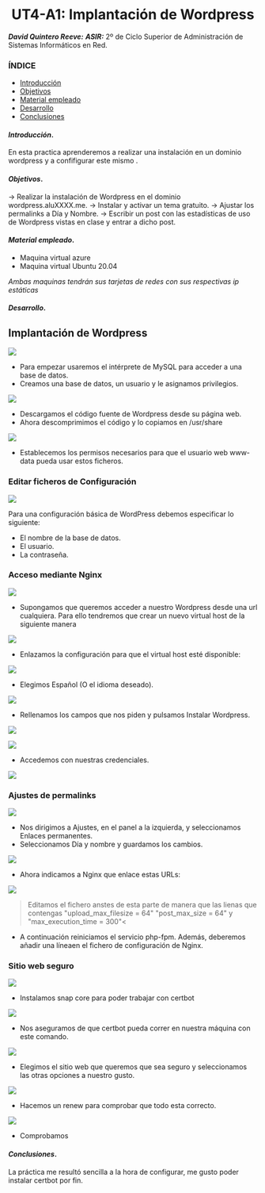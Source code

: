 <center>

# UT4-A1: Implantación de Wordpress


</center>

***David Quintero Reeve:***
***ASIR:*** 2º de Ciclo Superior de Administración de Sistemas Informáticos en Red.

### ÍNDICE

+ [Introducción](#id1)
+ [Objetivos](#id2)
+ [Material empleado](#id3)
+ [Desarrollo](#id4)
+ [Conclusiones](#id5)


#### ***Introducción***. <a name="id1"></a>

En esta practica aprenderemos a realizar una instalación en un dominio wordpress y a confifigurar este mismo .

#### ***Objetivos***. <a name="id2"></a>

-> Realizar la instalación de Wordpress en el dominio wordpress.aluXXXX.me.
-> Instalar y activar un tema gratuito.
-> Ajustar los permalinks a Día y Nombre.
-> Escribir un post con las estadísticas de uso de Wordpress vistas en clase y entrar a dicho post.

#### ***Material empleado***. <a name="id3"></a>

- Maquina virtual azure
- Maquina virtual Ubuntu 20.04

*Ambas maquinas tendrán sus tarjetas de redes con sus respectivas ip estáticas*

#### ***Desarrollo***. <a name="id4"></a>

## Implantación de Wordpress

![](https://github.com/DAVIDQR22/imw23_davidquintero/blob/main/ut4/a1/images/0.PNG)

* Para empezar usaremos el intérprete de MySQL para acceder a una base de datos.
* Creamos una base de datos, un usuario y le asignamos privilegios.

![](https://github.com/DAVIDQR22/imw23_davidquintero/blob/main/ut4/a1/images/1.png)

* Descargamos el código fuente de Wordpress desde su página web.
* Ahora descomprimimos el código y lo copiamos en /usr/share

![](https://github.com/DAVIDQR22/imw23_davidquintero/blob/main/ut4/a1/images/2.png)

* Establecemos los permisos necesarios para que el usuario web www-data pueda usar estos ficheros.


### Editar ficheros de Configuración

![](https://github.com/DAVIDQR22/imw23_davidquintero/blob/main/ut4/a1/images/4.png)

Para una configuración básica de WordPress debemos especificar lo siguiente:

- El nombre de la base de datos.
- El usuario.
- La contraseña.

### Acceso mediante Nginx

![](https://github.com/DAVIDQR22/imw23_davidquintero/blob/main/ut4/a1/images/5.png)

* Supongamos que queremos acceder a nuestro Wordpress desde una url cualquiera. Para ello tendremos que crear un nuevo virtual host de la siguiente manera

![](https://github.com/DAVIDQR22/imw23_davidquintero/blob/main/ut4/a1/images/6.png)

* Enlazamos la configuración para que el virtual host esté disponible:


![](https://github.com/DAVIDQR22/imw23_davidquintero/blob/main/ut4/a1/images/7.png)

* Elegimos Español (O el idioma deseado).

![](https://github.com/DAVIDQR22/imw23_davidquintero/blob/main/ut4/a1/images/8.png)

* Rellenamos los campos que nos piden y pulsamos Instalar Wordpress.

![](https://github.com/DAVIDQR22/imw23_davidquintero/blob/main/ut4/a1/images/9.png)


![](https://github.com/DAVIDQR22/imw23_davidquintero/blob/main/ut4/a1/images/10.png)

* Accedemos con nuestras credenciales.

![](https://github.com/DAVIDQR22/imw23_davidquintero/blob/main/ut4/a1/images/11.png)

### Ajustes de permalinks

![](https://github.com/DAVIDQR22/imw23_davidquintero/blob/main/ut4/a1/images/12.png)

* Nos dirigimos a Ajustes, en el panel a la izquierda, y seleccionamos Enlaces permanentes.
* Seleccionamos Día y nombre y guardamos los cambios.

![](https://github.com/DAVIDQR22/imw23_davidquintero/blob/main/ut4/a1/images/13.png)

* Ahora indicamos a Nginx que enlace estas URLs:

![](https://github.com/DAVIDQR22/imw23_davidquintero/blob/main/ut4/a1/images/14.png)

>Editamos el fichero anstes de esta parte de manera que las lienas que contengas "upload_max_filesize = 64"
"post_max_size = 64" y "max_execution_time = 300"<

* A continuación reiniciamos el servicio php-fpm. Además, deberemos añadir una líneaen el fichero de configuración de Nginx.

### Sitio web seguro

![](https://github.com/DAVIDQR22/imw23_davidquintero/blob/main/ut4/a1/images/15.png)

* Instalamos snap core para poder trabajar con certbot

![](https://github.com/DAVIDQR22/imw23_davidquintero/blob/main/ut4/a1/images/16.png)

* Nos aseguramos de que certbot pueda correr en nuestra máquina con este comando.

![](https://github.com/DAVIDQR22/imw23_davidquintero/blob/main/ut4/a1/images/17.png)

* Elegimos el sitio web que queremos que sea seguro y seleccionamos las otras opciones a nuestro gusto.

![](https://github.com/DAVIDQR22/imw23_davidquintero/blob/main/ut4/a1/images/18.png)

* Hacemos un renew para comprobar que todo esta correcto.


![](https://github.com/DAVIDQR22/imw23_davidquintero/blob/main/ut4/a1/images/20.png)

* Comprobamos

#### ***Conclusiones***. <a name="id5"></a>

La práctica me resultó sencilla a la hora de configurar, me gusto poder instalar certbot por fin.

